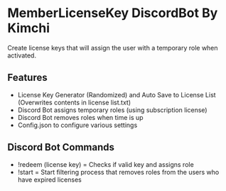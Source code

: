 # MemberLicenseKey DiscordBot By Kimchi
Create license keys that will assign the user with a temporary role when activated.

## Features
- License Key Generator (Randomized) and Auto Save to License List (Overwrites contents in license list.txt)
- Discord Bot assigns temporary roles (using subscription license)
- Discord Bot removes roles when time is up 
- Config.json to configure various settings

## Discord Bot Commands
- !redeem (license key) = Checks if valid key and assigns role 
- !start = Start filtering process that removes roles from the users who have expired licenses
